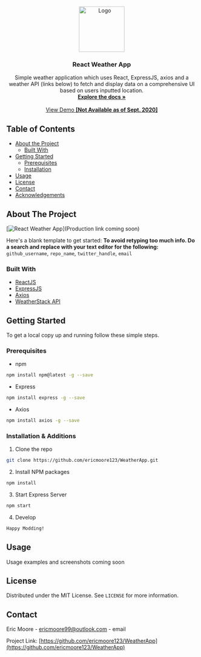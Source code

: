 
<!-- PROJECT LOGO -->
<br />
<p align="center">
  <a href="https://github.com/ericmoore123/WeatherApp">
    <img src="https://img.pngio.com/weather-png-hd-weather-png-transparent-480_480.png" alt="Logo" width="120" height=120">
  </a>

  <h3 align="center">React Weather App</h3>

  <p align="center">
    Simple weather application which uses React, ExpressJS, axios and a weather API (links below) to fetch and display data on a comprehensive UI based on users inputted location.  
    <br />
    <a href="https://github.com/ericmoore123/WeatherApp"><strong>Explore the docs »</strong></a>
    <br />
    <br />
    <a href="https://github.com/github_username/repo_name">View Demo <strong>[Not Available as of Sept. 2020]</strong></a>
  </p>
</p>



<!-- TABLE OF CONTENTS -->
## Table of Contents

* [About the Project](#about-the-project)
  * [Built With](#built-with)
* [Getting Started](#getting-started)
  * [Prerequisites](#prerequisites)
  * [Installation](#installation)
* [Usage](#usage)
* [License](#license)
* [Contact](#contact)
* [Acknowledgements](#acknowledgements)



<!-- ABOUT THE PROJECT -->
## About The Project

[![React Weather App][product-screenshot]](Production link coming soon)

Here's a blank template to get started:
**To avoid retyping too much info. Do a search and replace with your text editor for the following:**
`github_username`, `repo_name`, `twitter_handle`, `email`


### Built With

* [ReactJS](https://reactjs.org/)
* [ExpressJS](https://expressjs.com/)
* [Axios](https://github.com/axios/axios)
* [WeatherStack API](https://weatherstack.com/)



<!-- GETTING STARTED -->
## Getting Started

To get a local copy up and running follow these simple steps.

### Prerequisites

* npm
```sh
npm install npm@latest -g --save
```
* Express
```sh
npm install express -g --save
```
* Axios
```sh
npm install axios -g --save
```

### Installation & Additions

1. Clone the repo
```sh
git clone https://github.com/ericmoore123/WeatherApp.git
```
2. Install NPM packages
```sh
npm install
```
3. Start Express Server
```sh
npm start
```
4. Develop
```sh
Happy Modding!
```



<!-- USAGE EXAMPLES -->
## Usage

Usage examples and screenshots coming soon

<!-- LICENSE -->
## License

Distributed under the MIT License. See `LICENSE` for more information.



<!-- CONTACT -->
## Contact

Eric Moore - ericmoore99@outlook.com - email

Project Link: [https://github.com/ericmoore123/WeatherApp](https://github.com/ericmoore123/WeatherApp)




<!-- MARKDOWN LINKS & IMAGES -->
<!-- https://www.markdownguide.org/basic-syntax/#reference-style-links -->
[contributors-shield]: https://img.shields.io/github/contributors/github_username/repo.svg?style=flat-square
[contributors-url]: https://github.com/github_username/repo/graphs/contributors
[forks-shield]: https://img.shields.io/github/forks/github_username/repo.svg?style=flat-square
[forks-url]: https://github.com/github_username/repo/network/members
[stars-shield]: https://img.shields.io/github/stars/github_username/repo.svg?style=flat-square
[stars-url]: https://github.com/github_username/repo/stargazers
[issues-shield]: https://img.shields.io/github/issues/github_username/repo.svg?style=flat-square
[issues-url]: https://github.com/github_username/repo/issues
[license-shield]: https://img.shields.io/github/license/github_username/repo.svg?style=flat-square
[license-url]: https://github.com/github_username/repo/blob/master/LICENSE.txt
[linkedin-shield]: https://img.shields.io/badge/-LinkedIn-black.svg?style=flat-square&logo=linkedin&colorB=555
[linkedin-url]: https://linkedin.com/in/github_username
[product-screenshot]: images/screenshot.png
